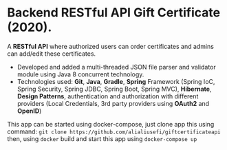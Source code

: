 # Backend RESTful API Gift Certificate (2020).
A **RESTful API** where authorized users can order certificates and admins can add/edit these certificates.
* Developed and added a multi-threaded JSON file parser and validator module using Java 8 concurrent technology.
 * Technologies used: **Git**, **Java**, **Gradle**, **Spring** Framework (Spring IoC, Spring Security, Spring
JDBC, Spring Boot, Spring MVC), **Hibernate**, **Design Patterns**, authentication and authorization with different providers (Local Credentials, 3rd party providers using **OAuth2** and **OpenID**)

This app can  be started using docker-compose, just clone app this using command:
`git clone https://github.com/alialiusefi/giftcertificateapi` 
then, using `docker` build and start this app using `docker-compose up`
